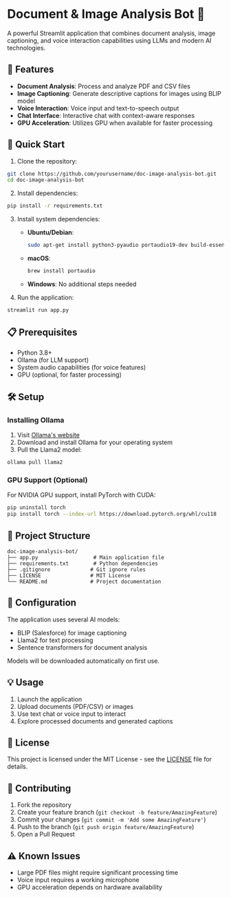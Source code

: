 # Document & Image Analysis Bot 🤖

A powerful Streamlit application that combines document analysis, image captioning, and voice interaction capabilities using LLMs and modern AI technologies.

## 🌟 Features

- **Document Analysis**: Process and analyze PDF and CSV files
- **Image Captioning**: Generate descriptive captions for images using BLIP model
- **Voice Interaction**: Voice input and text-to-speech output
- **Chat Interface**: Interactive chat with context-aware responses
- **GPU Acceleration**: Utilizes GPU when available for faster processing

## 🚀 Quick Start

1. Clone the repository:
```bash
git clone https://github.com/yourusername/doc-image-analysis-bot.git
cd doc-image-analysis-bot
```

2. Install dependencies:
```bash
pip install -r requirements.txt
```

3. Install system dependencies:
   - **Ubuntu/Debian**:
     ```bash
     sudo apt-get install python3-pyaudio portaudio19-dev build-essential python3-dev
     ```
   - **macOS**:
     ```bash
     brew install portaudio
     ```
   - **Windows**: No additional steps needed

4. Run the application:
```bash
streamlit run app.py
```

## 📋 Prerequisites

- Python 3.8+
- Ollama (for LLM support)
- System audio capabilities (for voice features)
- GPU (optional, for faster processing)

## 🛠️ Setup

### Installing Ollama

1. Visit [Ollama's website](https://ollama.ai/)
2. Download and install Ollama for your operating system
3. Pull the Llama2 model:
```bash
ollama pull llama2
```

### GPU Support (Optional)

For NVIDIA GPU support, install PyTorch with CUDA:
```bash
pip uninstall torch
pip install torch --index-url https://download.pytorch.org/whl/cu118
```

## 📁 Project Structure

```
doc-image-analysis-bot/
├── app.py                  # Main application file
├── requirements.txt        # Python dependencies
├── .gitignore             # Git ignore rules
├── LICENSE                # MIT License
└── README.md              # Project documentation
```

## 🔧 Configuration

The application uses several AI models:
- BLIP (Salesforce) for image captioning
- Llama2 for text processing
- Sentence transformers for document analysis

Models will be downloaded automatically on first use.

## 💡 Usage

1. Launch the application
2. Upload documents (PDF/CSV) or images
3. Use text chat or voice input to interact
4. Explore processed documents and generated captions

## 📄 License

This project is licensed under the MIT License - see the [LICENSE](LICENSE) file for details.

## 🤝 Contributing

1. Fork the repository
2. Create your feature branch (`git checkout -b feature/AmazingFeature`)
3. Commit your changes (`git commit -m 'Add some AmazingFeature'`)
4. Push to the branch (`git push origin feature/AmazingFeature`)
5. Open a Pull Request

## ⚠️ Known Issues

- Large PDF files might require significant processing time
- Voice input requires a working microphone
- GPU acceleration depends on hardware availability
